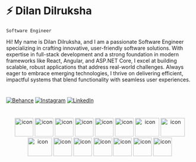 # :zap: Dilan Dilruksha

`Software Engineer`

<p align='left'>Hi! My name is Dilan Dilruksha, and I am a passionate Software Engineer specializing in crafting innovative, user-friendly software solutions. With expertise in full-stack development and a strong foundation in modern frameworks like React, Angular, and ASP.NET Core, I excel at building scalable, robust applications that address real-world challenges. Always eager to embrace emerging technologies, I thrive on delivering efficient, impactful systems that blend functionality with seamless user experiences.</p>

#
[![Behance](https://img.shields.io/badge/Behance-%231769ff.svg?style=for-the-badge&logo=behance&logoColor=white)](https://behance.net/8d5d1118) 
[![Instagram](https://img.shields.io/badge/Instagram-%23E4405F.svg?style=for-the-badge&logo=Instagram&logoColor=white)](https://instagram.com/d_ilan_dilruksha) 
[![LinkedIn](https://img.shields.io/badge/LinkedIn-%230077B5.svg?style=for-the-badge&logo=linkedin&logoColor=white)](https://linkedin.com/in/dilan-dilruksha) 

#
<div align="center">
  <img src="https://techstack-generator.vercel.app/java-icon.svg" alt="icon" width="50" height="50" />
  <img src="https://techstack-generator.vercel.app/python-icon.svg" alt="icon" width="50" height="50" />
  <img src="https://techstack-generator.vercel.app/ts-icon.svg" alt="icon" width="50" height="50" />
  <img src="https://techstack-generator.vercel.app/js-icon.svg" alt="icon"width="50" height="50" />
  <img src="https://techstack-generator.vercel.app/react-icon.svg" alt="icon" width="50" height="50" />
 <img src="https://techstack-generator.vercel.app/mysql-icon.svg" alt="icon" width="50" height="50" />
<img src="https://techstack-generator.vercel.app/csharp-icon.svg" alt="icon" width="65" height="50"/>
  <img src="https://techstack-generator.vercel.app/redux-icon.svg" alt="icon" width="65" height="50" />
    <img src="https://techstack-generator.vercel.app/nginx-icon.svg" alt="icon" width="65" height="50"/> 
  <img src="https://techstack-generator.vercel.app/docker-icon.svg" alt="icon" width="50" height="50" />
  <img src="https://techstack-generator.vercel.app/aws-icon.svg" alt="icon" width="50" height="50" />
  <img src="https://techstack-generator.vercel.app/github-icon.svg" alt="icon" width="50" height="50" />
  <img src="https://techstack-generator.vercel.app/prettier-icon.svg" alt="icon" width="50" height="50" />
  <img src="https://techstack-generator.vercel.app/restapi-icon.svg" alt="icon" width="50" height="50" />
  <img src="https://techstack-generator.vercel.app/graphql-icon.svg" alt="icon" width="50" height="50" />
</div>
